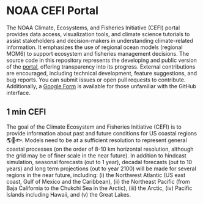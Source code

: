 # NOAA CEFI Portal

The NOAA Climate, Ecosystems, and Fisheries Initiative (CEFI) portal provides data access, visualization tools, and climate science tutorials to assist stakeholders and decision-makers in understanding climate-related information. It emphasizes the use of regional ocean models (regional MOM6) to support ecosystem and fisheries management decisions. The source code in this repository represents the developing and public version of the [portal](https://psl.noaa.gov/cefi_portal/), offering transparency into its progress. External contributions are encouraged, including technical development, feature suggestions, and bug reports. You can submit issues or open pull requests to contribute. Additionally, a [Google Form](https://forms.gle/w5y3Q6DAJaKWCbkU8) is available for those unfamiliar with the GitHub interface.

## 1 min CEFI
The goal of the Climate Ecosystem and Fisheries Initiative (CEFI) is to provide information about past and future conditions for US coastal regions 🌎🌊🐟. Models need to be at a sufficient resolution to represent general coastal processes (on the order of 8-10 km horizontal resolution, although the grid may be of finer scale in the near future). In addition to hindcast simulation, seasonal forecasts (out to 1 year), decadal forecasts (out to 10 years) and long term projections (out to year 2100) will be made for several regions in the near future, including: (i) the Northwest Atlantic (US east coast, Gulf of Mexico and the Caribbean), (ii) the Northeast Pacific (from Baja California to the Chukchi Sea in the Arctic), (iii) the Arctic, (iv) Pacific Islands including Hawaii, and (v) the Great Lakes.